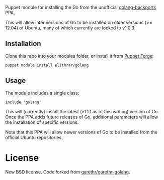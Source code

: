Puppet module for installing the Go from the unofficial [golang-backports](https://launchpad.net/~james-page/+archive/golang-backports) PPA.

This will allow later versions of Go to be installed on older versions (>= 12.04) of Ubuntu, many of which currently are locked to v1.0.3.

## Installation

Clone this repo into your modules folder, or install it from [Puppet Forge](http://forge.puppetlabs.com/elithrar/golang):

`puppet module install elithrar/golang`

## Usage

The module includes a single class:

    include 'golang'

This will (currently) install the latest (v1.1.1 as of this writing) version of Go. Once the PPA adds future releases of Go, additional parameters will allow the installation of specific versions.

Note that this PPA will allow newer versions of Go to be installed from the official Ubuntu repositories.

# License

New BSD license. Code forked from [garethr/garethr-golang](https://github.com/garethr/garethr-golang).
